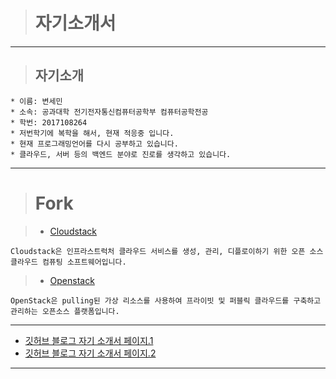 ># 자기소개서
---
>## 자기소개
```
* 이름: 변세민
* 소속: 공과대학 전기전자통신컴퓨터공학부 컴퓨터공학전공
* 학번: 2017108264
* 저번학기에 복학을 해서, 현재 적응중 입니다.
* 현재 프로그래밍언어를 다시 공부하고 있습니다.
* 클라우드, 서버 등의 백엔드 분야로 진로를 생각하고 있습니다.
```
---
># Fork

>* [Cloudstack](https://github.com/Seminify/cloudstack.git)
```
Cloudstack은 인프라스트럭처 클라우드 서비스를 생성, 관리, 디플로이하기 위한 오픈 소스 클라우드 컴퓨팅 소프트웨어입니다.
```
>* [Openstack](https://github.com/Seminify/openstack.git)
```
OpenStack은 pulling된 가상 리소스를 사용하여 프라이빗 및 퍼블릭 클라우드를 구축하고 관리하는 오픈소스 플랫폼입니다.
```
---
* [깃허브 블로그 자기 소개서 페이지.1](https://seminify.github.io/blog/2021/04/17/myprofile/)
* [깃허브 블로그 자기 소개서 페이지.2](https://seminify.github.io/test/2021/04/17/myprofile.html)
---